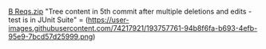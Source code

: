 [B Reqs.zip](https://github.com/willsherwood7/FinalGit/files/9694889/B.Reqs.zip)
"Tree content in 5th commit after multiple deletions and edits - test is in JUnit Suite" = (https://user-images.githubusercontent.com/74217921/193757761-94b8f6fa-b693-4efb-95e9-7bcd57d25999.png)
